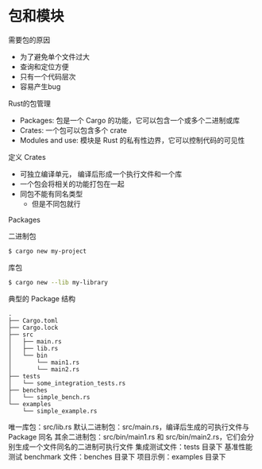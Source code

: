 # 包和模块

需要包的原因

- 为了避免单个文件过大
- 查询和定位方便
- 只有一个代码层次
- 容易产生bug

Rust的包管理

- Packages: 包是一个 Cargo 的功能，它可以包含一个或多个二进制或库
- Crates: 一个包可以包含多个 crate
- Modules and use: 模块是 Rust 的私有性边界，它可以控制代码的可见性

定义
Crates

- 可独立编译单元， 编译后形成一个执行文件和一个库
- 一个包会将相关的功能打包在一起
- 同包不能有同名类型
  - 但是不同包就行

Packages

二进制包

```bash
$ cargo new my-project
```


库包

```bash
$ cargo new --lib my-library
```


典型的 Package 结构

```
.
├── Cargo.toml
├── Cargo.lock
├── src
│   ├── main.rs
│   ├── lib.rs
│   └── bin
│       └── main1.rs
│       └── main2.rs
├── tests
│   └── some_integration_tests.rs
├── benches
│   └── simple_bench.rs
└── examples
    └── simple_example.rs
```

唯一库包：src/lib.rs
默认二进制包：src/main.rs，编译后生成的可执行文件与 Package 同名
其余二进制包：src/bin/main1.rs 和 src/bin/main2.rs，它们会分别生成一个文件同名的二进制可执行文件
集成测试文件：tests 目录下
基准性能测试 benchmark 文件：benches 目录下
项目示例：examples 目录下
